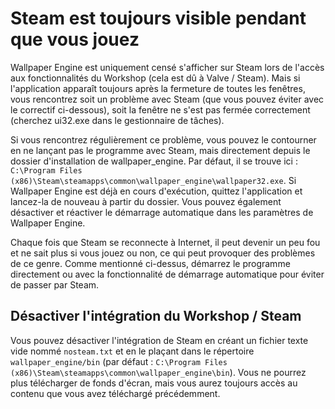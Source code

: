 # Steam est toujours visible pendant que vous jouez
Wallpaper Engine est uniquement censé s'afficher sur Steam lors de l'accès aux fonctionnalités du Workshop (cela est dû à Valve / Steam). Mais si l'application apparaît toujours après la fermeture de toutes les fenêtres, vous rencontrez soit un problème avec Steam (que vous pouvez éviter avec le correctif ci-dessous), soit la fenêtre ne s'est pas fermée correctement (cherchez ui32.exe dans le gestionnaire de tâches).

Si vous rencontrez régulièrement ce problème, vous pouvez le contourner en ne lançant pas le programme avec Steam, mais directement depuis le dossier d'installation de wallpaper_engine. Par défaut, il se trouve ici : `C:\Program Files (x86)\Steam\steamapps\common\wallpaper_engine\wallpaper32.exe`. Si Wallpaper Engine est déjà en cours d'exécution, quittez l'application et lancez-la de nouveau à partir du dossier. Vous pouvez également désactiver et réactiver le démarrage automatique dans les paramètres de Wallpaper Engine.

Chaque fois que Steam se reconnecte à Internet, il peut devenir un peu fou et ne sait plus si vous jouez ou non, ce qui peut provoquer des problèmes de ce genre. Comme mentionné ci-dessus, démarrez le programme directement ou avec la fonctionnalité de démarrage automatique pour éviter de passer par Steam.

## Désactiver l'intégration du Workshop / Steam
Vous pouvez désactiver l'intégration de Steam en créant un fichier texte vide nommé `nosteam.txt` et en le plaçant dans le répertoire `wallpaper_engine/bin` (par défaut : `C:\Program Files (x86)\Steam\steamapps\common\wallpaper_engine\bin`). Vous ne pourrez plus télécharger de fonds d'écran, mais vous aurez toujours accès au contenu que vous avez téléchargé précédemment. 